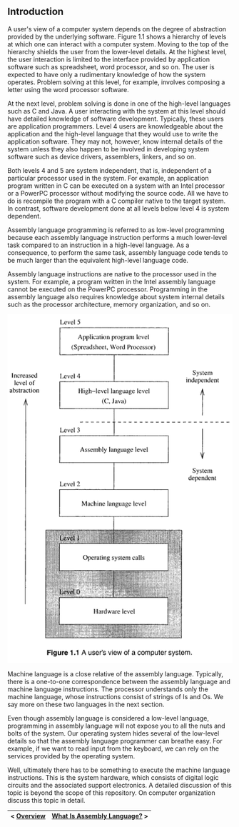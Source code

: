 ## Introduction

A user's view of a computer system depends on the degree of abstraction provided by the underlying software. Figure 1.1 shows a hierarchy of levels at which one can interact with a computer system. Moving to the top of the hierarchy shields the user from the lower-level details. At the highest level, the user interaction is limited to the interface provided by application software such as spreadsheet, word processor, and so on. The user is expected to have only a rudimentary knowledge of how the system operates. Problem solving at this level, for example, involves composing a letter using the word processor software.

At the next level, problem solving is done in one of the high-level languages such as C and Java. A user interacting with the system at this level should have detailed knowledge of software development. Typically, these users are application programmers. Level 4 users are knowledgeable about the application and the high-level language that they would use to write the application software. They may not, however, know internal details of the system unless they also happen to be involved in developing system software such as device drivers, assemblers, linkers, and so on.

Both levels 4 and 5 are system independent, that is, independent of a particular processor used in the system. For example, an application program written in C can be executed on a system with an Intel processor or a PowerPC processor without modifying the source code. All we have to do is recompile the program with a C compiler native to the target system. In contrast, software development done at all levels below level 4 is system dependent.

Assembly language programming is referred to as low-level programming because each assembly language instruction performs a much lower-level task compared to an instruction in a high-level language. As a consequence, to perform the same task, assembly language code tends to be much larger than the equivalent high-level language code.

Assembly language instructions are native to the processor used in the system. For example, a program written in the Intel assembly language cannot be executed on the PowerPC processor. Programming in the assembly language also requires knowledge about system internal details such as the processor architecture, memory organization, and so on.

<img src="https://github.com/romuro-pauliv/Introduction-to-Assembly/blob/main/Part%20I%20-%20Overview/static/user's-view-of-a-computer-system.png?raw=true" alt="A user's view of a computer system">

Machine language is a close relative of the assembly language. Typically, there is a one-to-one correspondence between the assembly language and machine language instructions. The processor understands only the machine language, whose instructions consist of strings of Is and Os. We say more on these two languages in the next section.

Even though assembly language is considered a low-level language, programming in assembly language will not expose you to all the nuts and bolts of the system. Our operating system hides several of the low-level details so that the assembly language programmer can breathe easy. For example, if we want to read input from the keyboard, we can rely on the services provided by the operating system.

Well, ultimately there has to be something to execute the machine language instructions. This is the system hardware, which consists of digital logic circuits and the associated support electronics. A detailed discussion of this topic is beyond the scope of this repository. On computer organization discuss this topic in detail.

| < [Overview](https://github.com/romuro-pauliv/Introduction-to-Assembly/tree/main) | [What Is Assembly Language?](https://github.com/romuro-pauliv/Introduction-to-Assembly/blob/main/Part%20I%20-%20Overview/a3%20-%20%20What%20Is%20Assembly%20Language.md) > |
| -|-|
